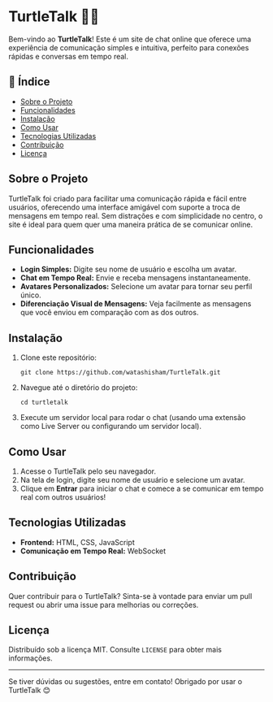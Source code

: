 <!DOCTYPE html>
<html lang="pt-BR">
<head>
    <meta charset="UTF-8">
    <meta name="viewport" content="width=device-width, initial-scale=1.0">
</head>
<body>

<h1>TurtleTalk 🐢💬</h1>

<p>Bem-vindo ao <strong>TurtleTalk</strong>! Este é um site de chat online que oferece uma experiência de comunicação simples e intuitiva, perfeito para conexões rápidas e conversas em tempo real.</p>

<h2>📝 Índice</h2>
<ul>
    <li><a href="#sobre-o-projeto">Sobre o Projeto</a></li>
    <li><a href="#funcionalidades">Funcionalidades</a></li>
    <li><a href="#instalação">Instalação</a></li>
    <li><a href="#como-usar">Como Usar</a></li>
    <li><a href="#tecnologias-utilizadas">Tecnologias Utilizadas</a></li>
    <li><a href="#contribuição">Contribuição</a></li>
    <li><a href="#licença">Licença</a></li>
</ul>

<h2 id="sobre-o-projeto">Sobre o Projeto</h2>
<p>TurtleTalk foi criado para facilitar uma comunicação rápida e fácil entre usuários, oferecendo uma interface amigável com suporte a troca de mensagens em tempo real. Sem distrações e com simplicidade no centro, o site é ideal para quem quer uma maneira prática de se comunicar online.</p>

<h2 id="funcionalidades">Funcionalidades</h2>
<ul>
    <li><strong>Login Simples:</strong> Digite seu nome de usuário e escolha um avatar.</li>
    <li><strong>Chat em Tempo Real:</strong> Envie e receba mensagens instantaneamente.</li>
    <li><strong>Avatares Personalizados:</strong> Selecione um avatar para tornar seu perfil único.</li>
    <li><strong>Diferenciação Visual de Mensagens:</strong> Veja facilmente as mensagens que você enviou em comparação com as dos outros.</li>
</ul>

<h2 id="instalação">Instalação</h2>
<ol>
    <li>Clone este repositório:
        <pre><code>git clone https://github.com/watashisham/TurtleTalk.git</code></pre>
    </li>
    <li>Navegue até o diretório do projeto:
        <pre><code>cd turtletalk</code></pre>
    </li>
    <li>Execute um servidor local para rodar o chat (usando uma extensão como Live Server ou configurando um servidor local).</li>
</ol>

<h2 id="como-usar">Como Usar</h2>
<ol>
    <li>Acesse o TurtleTalk pelo seu navegador.</li>
    <li>Na tela de login, digite seu nome de usuário e selecione um avatar.</li>
    <li>Clique em <strong>Entrar</strong> para iniciar o chat e comece a se comunicar em tempo real com outros usuários!</li>
</ol>

<h2 id="tecnologias-utilizadas">Tecnologias Utilizadas</h2>
<ul>
    <li><strong>Frontend:</strong> HTML, CSS, JavaScript</li>
    <li><strong>Comunicação em Tempo Real:</strong> WebSocket</li>
</ul>

<h2 id="contribuição">Contribuição</h2>
<p>Quer contribuir para o TurtleTalk? Sinta-se à vontade para enviar um pull request ou abrir uma issue para melhorias ou correções.</p>

<h2 id="licença">Licença</h2>
<p>Distribuído sob a licença MIT. Consulte <code>LICENSE</code> para obter mais informações.</p>

<hr>
<p>Se tiver dúvidas ou sugestões, entre em contato! Obrigado por usar o TurtleTalk 😊</p>

</body>
</html>
